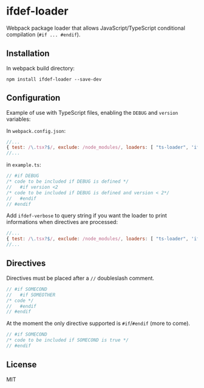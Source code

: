 # ifdef-loader

Webpack package loader that allows JavaScript/TypeScript conditional compilation (`#if ... #endif`).

## Installation

In webpack build directory:
```
npm install ifdef-loader --save-dev
```

## Configuration

Example of use with TypeScript files, enabling the `DEBUG` and `version` variables:

In `webpack.config.json`:
```js
//...
{ test: /\.tsx?$/, exclude: /node_modules/, loaders: [ "ts-loader", 'ifdef-loader?DEBUG=true&version=3' ] }
//...
```
in `example.ts`:
```ts
// #if DEBUG
/* code to be included if DEBUG is defined */
//   #if version <2
/* code to be included if DEBUG is defined and version < 2*/
//   #endif
// #endif
```

Add `ifdef-verbose` to query string if you want the loader to print informations when directives are processed:
```js
//...
{ test: /\.tsx?$/, exclude: /node_modules/, loaders: [ "ts-loader", 'ifdef-loader?ifdef-verbose=true' ] }
//...
```

## Directives

Directives must be placed after a `//` doubleslash comment.

```js
// #if SOMECOND
//   #if SOMEOTHER
/* code */
//   #endif
// #endif
```

At the moment the only directive supported is `#if`/`#endif` (more to come).

```js
// #if SOMECOND
/* code to be included if SOMECOND is true */
// #endif
```

## License

MIT

